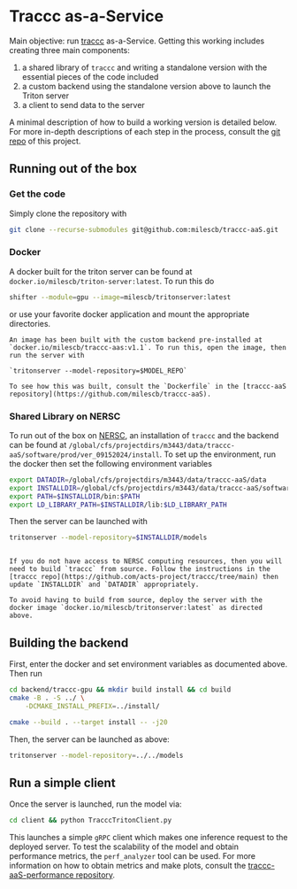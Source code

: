 # Traccc as-a-Service

Main objective: run [traccc](https://github.com/acts-project/traccc/tree/main) as-a-Service. Getting this working includes creating three main components:

1. a shared library of `traccc` and writing a standalone version with the essential pieces of the code included
2. a custom backend using the standalone version above to launch the Triton server
3. a client to send data to the server

A minimal description of how to build a working version is detailed below. For more in-depth descriptions of each step in the process, consult the [git repo](https://github.com/milescb/traccc-aaS) of this project. 

## Running out of the box

### Get the code

Simply clone the repository with 

```bash
git clone --recurse-submodules git@github.com:milescb/traccc-aaS.git
```

### Docker

A docker built for the triton server can be found at `docker.io/milescb/triton-server:latest`. To run this do

```bash
shifter --module=gpu --image=milescb/tritonserver:latest
```

or use your favorite docker application and mount the appropriate directories. 

```{note}
An image has been built with the custom backend pre-installed at `docker.io/milescb/traccc-aas:v1.1`. To run this, open the image, then run the server with

`tritonserver --model-repository=$MODEL_REPO`

To see how this was built, consult the `Dockerfile` in the [traccc-aaS repository](https://github.com/milescb/traccc-aaS). 
```

### Shared Library on NERSC

To run out of the box on [NERSC](https://www.nersc.gov), an installation of `traccc` and the backend can be found at `/global/cfs/projectdirs/m3443/data/traccc-aaS/software/prod/ver_09152024/install`. To set up the environment, run the docker then set the following environment variables

```bash
export DATADIR=/global/cfs/projectdirs/m3443/data/traccc-aaS/data
export INSTALLDIR=/global/cfs/projectdirs/m3443/data/traccc-aaS/software/prod/ver_09152024/install
export PATH=$INSTALLDIR/bin:$PATH
export LD_LIBRARY_PATH=$INSTALLDIR/lib:$LD_LIBRARY_PATH
```

Then the server can be launched with 

```bash
tritonserver --model-repository=$INSTALLDIR/models
```

```{note}

If you do not have access to NERSC computing resources, then you will need to build `traccc` from source. Follow the instructions in the [traccc repo](https://github.com/acts-project/traccc/tree/main) then update `INSTALLDIR` and `DATADIR` appropriately. 

To avoid having to build from source, deploy the server with the docker image `docker.io/milescb/tritonserver:latest` as directed above. 

```

## Building the backend

First, enter the docker and set environment variables as documented above. Then run

```bash
cd backend/traccc-gpu && mkdir build install && cd build
cmake -B . -S ../ \
    -DCMAKE_INSTALL_PREFIX=../install/

cmake --build . --target install -- -j20
```

Then, the server can be launched as above:

```bash
tritonserver --model-repository=../../models
```

## Run a simple client 

Once the server is launched, run the model via:

```bash
cd client && python TracccTritonClient.py 
```

This launches a simple `gRPC` client which makes one inference request to the deployed server. To test the scalability of the model and obtain performance metrics, the `perf_analyzer` tool can be used. For more information on how to obtain metrics and make plots, consult the [traccc-aaS-performance repository](https://github.com/milescb/traccc-aaS-performance).
